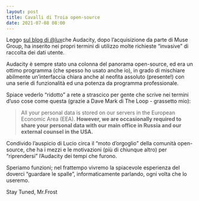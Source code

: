 ```yaml
---
layout: post
title: Cavalli di Troia open-source
date: 2021-07-08 08:00
---
```


Leggo [sul blog di @lux](https://macintelligence.org/posts/La-fortuna-aiuta-gli-Audacity.html)che Audacity, dopo l’acquisizione da parte di Muse Group, ha inserito nei propri termini di utilizzo molte richieste “invasive” di raccolta dei dati utente.

Audacity è sempre stato una colonna del panorama open-source, ed era un ottimo programma (che spesso ho usato anche io), in grado di mischiare abilmente un’interfaccia chiara anche al neofita assoluto (presente!) con una serie di funzionalità ed una potenza da programma professionale.

Spiace vederlo “ridotto” a rete a strascico per gente che scrive nei termini d’uso cose come questa (grazie a Dave Mark di The Loop - grassetto mio):

> All your personal data is stored on our servers in the European Economic Area (EEA). **However, we are occasionally required to share your personal data with our main office in Russia and our external counsel in the USA.**

Condivido l’auspicio di Lucio circa il “moto d’orgoglio” della comunità open-source, che ha i mezzi e le motivazioni (più di chiunque altro) per “riprendersi” l’Audacity dei tempi che furono.

Speriamo funzioni; nel frattempo vivremo la spiacevole esperienza del doverci “guardare le spalle”, informaticamente parlando, ogni volta che lo useremo.

Stay Tuned, Mr.Frost
